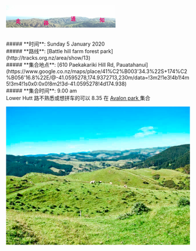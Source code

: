 ![skyline](_images/skyline2.png)

<br/>
##### **时间**: Sunday 5 January 2020
<br/>
##### **路线**: [Battle hill farm forest park](http://tracks.org.nz/area/show/13)
<br/>
##### **集合地点**: [610 Paekakariki Hill Rd, Pauatahanui](https://www.google.co.nz/maps/place/41%C2%B003'34.3%22S+174%C2%B056'16.8%22E/@-41.0595278,174.9372713,230m/data=!3m2!1e3!4b1!4m5!3m4!1s0x0:0x0!8m2!3d-41.0595278!4d174.938)
<br/>
##### **集合时间**: 9.00 am 
<br/>
<div class="alert alert-warning">
Lower Hutt 路不熟悉或想拼车的可以 8.35 在 <a href="https://www.google.co.nz/maps/place/41%C2%B011'40.9%22S+174%C2%B055'57.4%22E/@-41.19468,174.930419,17z/data=!3m1!4b1!4m5!3m4!1s0x0:0x0!8m2!3d-41.19468!4d174.932613"> Avalon park  </a> 集合
</div>

![battle_hill2](_images/battle_hill2.jpg)
<br/>
